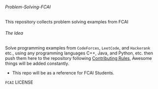 ###### Problem-Solving-FCAI
This repository collects problem solving examples from FCAI
###### The Idea
Solve programming examples from `CodeForces`, `LeetCode`, and `Hackerank` etc., using any programming languages C++, Java, and Python, etc.
then push them here to the repository following [Contributing Rules](https://github.com/TawfikYasser/Problem-Solving-FCAI/blob/master/CONTRIBUTING.md), Awesome things will be added constantly.

* This repo will be as a reference for FCAI Students. 

`FCAI` LICENSE
